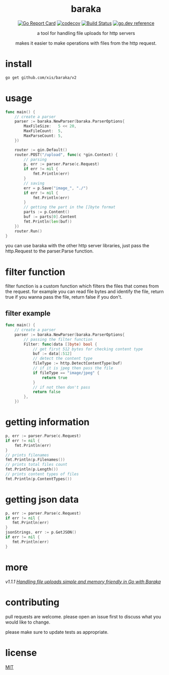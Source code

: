 
<div align="center">
  <h1>baraka</h1>
  
[![Go Report Card](https://goreportcard.com/badge/github.com/xis/baraka)](https://goreportcard.com/report/github.com/xis/baraka)
[![codecov](https://codecov.io/gh/xis/baraka/branch/master/graph/badge.svg)](https://codecov.io/gh/xis/baraka)
[![Build Status](https://travis-ci.org/xis/baraka.svg?branch=master)](https://travis-ci.org/xis/baraka) 
[![go.dev reference](https://img.shields.io/badge/go.dev-reference-007d9c?logo=go&logoColor=white&style=flat-square)](https://pkg.go.dev/github.com/xis/baraka)
  
a tool for handling file uploads for http servers

makes it easier to make operations with files from the http request.
</div>

# **install**
```bash
go get github.com/xis/baraka/v2
```

# **usage**
```go
func main() {
	// create a parser
	parser := baraka.NewParser(baraka.ParserOptions{
		MaxFileSize:   5 << 20,
		MaxFileCount:  5,
		MaxParseCount: 5,
	})

	router := gin.Default()
	router.POST("/upload", func(c *gin.Context) {
		// parsing
		p, err := parser.Parse(c.Request)
		if err != nil {
			fmt.Println(err)
		}
		// saving
		err = p.Save("image_", "./")
		if err != nil {
			fmt.Println(err)
		}
		// getting the part in the []byte format
		parts := p.Content()
		buf := parts[0].Content
		fmt.Println(len(buf))
	})
	router.Run()
}
```
you can use baraka with the other http server libraries, just pass the http.Request to the parser.Parse function.

# **filter function**
filter function is a custom function which filters the files that comes from the request. for example you can read file bytes and identify the file, return true if you wanna pass the file, return false if you don't. 


## filter example
```go
func main() {
	// create a parser
	parser := baraka.NewParser(baraka.ParserOptions{
		// passing the filter function
		Filter: func(data []byte) bool {
			// get first 512 bytes for checking content type
			buf := data[:512]
			// detect the content type
			fileType := http.DetectContentType(buf)
			// if it is jpeg then pass the file
			if fileType == "image/jpeg" {
				return true
			}
			// if not then don't pass
			return false
		},
	})
```
# getting information
```go
p, err := parser.Parse(c.Request)
if err != nil {
	fmt.Println(err)
}
// prints filenames
fmt.Println(p.Filenames())
// prints total files count
fmt.Println(p.Length())
// prints content types of files
fmt.Println(p.ContentTypes())
```

# getting json data
 ```go
p, err := parser.Parse(c.Request)
if err != nil {
	fmt.Println(err)
}
jsonStrings, err := p.GetJSON()
if err != nil {
	fmt.Println(err)
}
```
# more 
*v1.1.1*
[*Handling file uploads simple and memory friendly in Go with Baraka*](https://dev.to/xis/handling-file-uploads-simple-and-memory-friendly-in-go-with-baraka-2h3)

# contributing
 pull requests are welcome. please open an issue first to discuss what you would like to change.

 please make sure to update tests as appropriate.

# license
[MIT](https://choosealicense.com/licenses/mit/)
